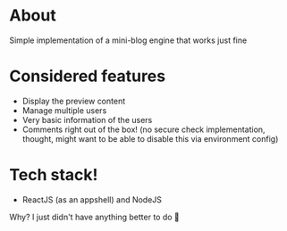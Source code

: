 
# About

Simple implementation of a mini-blog engine that works just fine

# Considered features

* Display the preview content
* Manage multiple users
* Very basic information of the users
* Comments right out of the box! (no secure check implementation, thought, might want to be able to disable this via environment config)

# Tech stack!

* ReactJS (as an appshell) and NodeJS


Why? I just didn't have anything better to do :dog:

